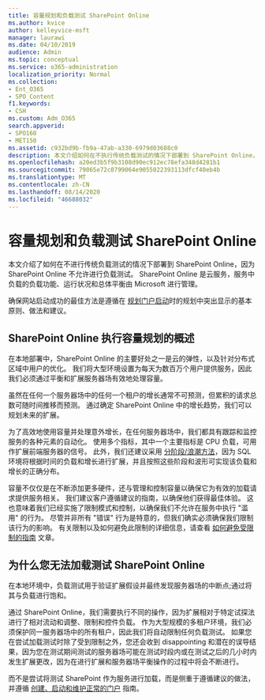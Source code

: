 ```yaml
---
title: 容量规划和负载测试 SharePoint Online
ms.author: kvice
author: kelleyvice-msft
manager: laurawi
ms.date: 04/10/2019
audience: Admin
ms.topic: conceptual
ms.service: o365-administration
localization_priority: Normal
ms.collection:
- Ent_O365
- SPO_Content
f1.keywords:
- CSH
ms.custom: Adm_O365
search.appverid:
- SPO160
- MET150
ms.assetid: c932bd9b-fb9a-47ab-a330-6979d03688c0
description: 本文介绍如何在不执行传统负载测试的情况下部署到 SharePoint Online，因为这是不允许的。
ms.openlocfilehash: a20ed3b5f9b3108d90ec912ec78efa348d4281b1
ms.sourcegitcommit: 79065e72c0799064e9055022393113dfcf40eb4b
ms.translationtype: MT
ms.contentlocale: zh-CN
ms.lasthandoff: 08/14/2020
ms.locfileid: "46688032"
---
```

# <a name="capacity-planning-and-load-testing-sharepoint-online"></a>容量规划和负载测试 SharePoint Online
本文介绍了如何在不进行传统负载测试的情况下部署到 SharePoint Online，因为 SharePoint Online 不允许进行负载测试。 SharePoint Online 是云服务，服务中负载的负载功能、运行状况和总体平衡由 Microsoft 进行管理。
  
确保网站启动成功的最佳方法是遵循在 [规划门户启动](planportallaunchroll-out.md)时的规划中突出显示的基本原则、做法和建议。

## <a name="overview-of-how-sharepoint-online-performs-capacity-planning"></a>SharePoint Online 执行容量规划的概述 
在本地部署中，SharePoint Online 的主要好处之一是云的弹性，以及针对分布式区域中用户的优化。 我们将大型环境设置为每天为数百万个用户提供服务，因此我们必须通过平衡和扩展服务器场有效地处理容量。
  
虽然在任何一个服务器场中的任何一个租户的增长通常不可预测，但累积的请求总数可随时间推移而预测。 通过确定 SharePoint Online 中的增长趋势，我们可以规划未来的扩展。
  
为了高效地使用容量并处理意外增长，在任何服务器场中，我们都具有跟踪和监控服务的各种元素的自动化。 使用多个指标，其中一个主要指标是 CPU 负载，可用作扩展前端服务器的信号。 此外，我们还建议采用 [分阶段/浪潮方法](planportallaunchroll-out.md)，因为 SQL 环境将根据时间的负载和增长进行扩展，并且按照这些阶段和波形可实现该负载和增长的正确分布。 

容量不仅仅是在不断添加更多硬件，还与管理和控制容量以确保它为有效的加载请求提供服务相关。 我们建议客户遵循建议的指南，以确保他们获得最佳体验。 这也意味着我们已经实施了限制模式和控制，以确保我们不允许在服务中执行 "滥用" 的行为。 尽管并非所有 "错误" 行为是特意的，但我们确实必须确保我们限制该行为的影响。 有关限制以及如何避免此限制的详细信息，请查看 [如何避免受限制的指南](https://docs.microsoft.com/sharepoint/dev/general-development/how-to-avoid-getting-throttled-or-blocked-in-sharepoint-online) 文章。

## <a name="why-you-cannot-load-test-sharepoint-online"></a>为什么您无法加载测试 SharePoint Online
在本地环境中，负载测试用于验证扩展假设并最终发现服务器场的中断点;通过将其与负载进行饱和。 

通过 SharePoint Online，我们需要执行不同的操作，因为扩展相对于特定试探法进行了相对流动和调整、限制和控件负载。 作为大型规模的多租户环境，我们必须保护同一服务器场中的所有租户，因此我们将自动限制任何负载测试。 如果您在尝试加载测试时除了受到限制之外，您还会收到 disappointing 和潜在的误导结果，因为您在测试期间测试的服务器场可能在测试时段内或在测试之后的几小时内发生扩展更改，因为在进行扩展和服务器场平衡操作的过程中将会不断进行。

而不是尝试将测试 SharePoint 作为服务进行加载，而是侧重于遵循建议的做法，并遵循 [创建、启动和维护正常的门户](https://go.microsoft.com/fwlink/?linkid=2105838) 指南。
